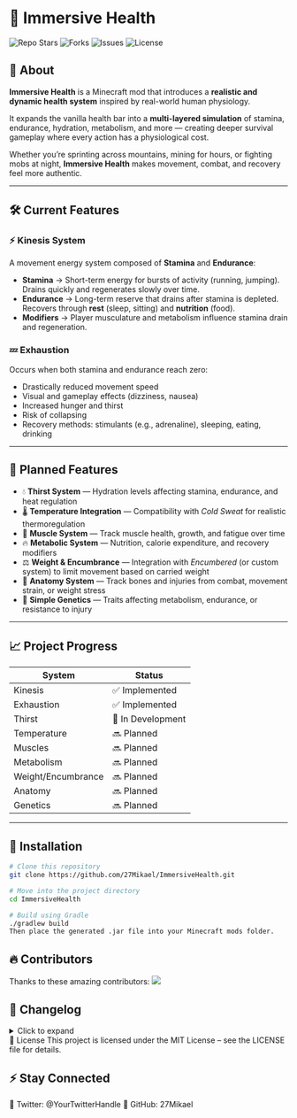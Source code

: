 # 🚀 Immersive Health

![Repo Stars](https://img.shields.io/github/stars/27Mikael/ImmersiveHealth.svg?style=for-the-badge)
![Forks](https://img.shields.io/github/forks/27Mikael/ImmersiveHealth.svg?style=for-the-badge)
![Issues](https://img.shields.io/github/issues/27Mikael/ImmersiveHealth.svg?style=for-the-badge)
![License](https://img.shields.io/github/license/27Mikael/ImmersiveHealth.svg?style=for-the-badge)

## 📌 About

**Immersive Health** is a Minecraft mod that introduces a **realistic and dynamic health system** inspired by real-world human physiology.  

It expands the vanilla health bar into a **multi-layered simulation** of stamina, endurance, hydration, metabolism, and more — creating deeper survival gameplay where every action has a physiological cost.

Whether you’re sprinting across mountains, mining for hours, or fighting mobs at night, **Immersive Health** makes movement, combat, and recovery feel more authentic.

---

## 🛠️ Current Features

### ⚡ Kinesis System

A movement energy system composed of **Stamina** and **Endurance**:

- **Stamina** → Short-term energy for bursts of activity (running, jumping). Drains quickly and regenerates slowly over time.
- **Endurance** → Long-term reserve that drains after stamina is depleted. Recovers through **rest** (sleep, sitting) and **nutrition** (food).
- **Modifiers** → Player musculature and metabolism influence stamina drain and regeneration.

### 💤 Exhaustion

Occurs when both stamina and endurance reach zero:

- Drastically reduced movement speed
- Visual and gameplay effects (dizziness, nausea)
- Increased hunger and thirst
- Risk of collapsing
- Recovery methods: stimulants (e.g., adrenaline), sleeping, eating, drinking

---

## 🔮 Planned Features

- 💧 **Thirst System** — Hydration levels affecting stamina, endurance, and heat regulation
- 🌡 **Temperature Integration** — Compatibility with *Cold Sweat* for realistic thermoregulation
- 💪 **Muscle System** — Track muscle health, growth, and fatigue over time
- 🔥 **Metabolic System** — Nutrition, calorie expenditure, and recovery modifiers
- ⚖ **Weight & Encumbrance** — Integration with *Encumbered* (or custom system) to limit movement based on carried weight
- 🦴 **Anatomy System** — Track bones and injuries from combat, movement strain, or weight stress
- 🧬 **Simple Genetics** — Traits affecting metabolism, endurance, or resistance to injury

---

## 📈 Project Progress

| System             | Status         |
|--------------------|----------------|
| Kinesis            | ✅ Implemented |
| Exhaustion         | ✅ Implemented |
| Thirst             | 🚧 In Development |
| Temperature        | 🔜 Planned |
| Muscles            | 🔜 Planned |
| Metabolism         | 🔜 Planned |
| Weight/Encumbrance | 🔜 Planned |
| Anatomy            | 🔜 Planned |
| Genetics           | 🔜 Planned |

---

## 🚀 Installation

```bash
# Clone this repository
git clone https://github.com/27Mikael/ImmersiveHealth.git

# Move into the project directory
cd ImmersiveHealth

# Build using Gradle
./gradlew build
Then place the generated .jar file into your Minecraft mods folder.
```
## 🔥 Contributors
Thanks to these amazing contributors:
<a href="https://github.com/27Mikael/ImmersiveHealth/graphs/contributors">
<img src="https://contrib.rocks/image?repo=27Mikael/ImmersiveHealth" />
</a>

## 📜 Changelog
<details> <summary>Click to expand</summary>
[Unreleased] — First official public release 🚀

[Planned] — Thirst system, temperature integration, muscle & metabolism systems ✨

</details>
📄 License
This project is licensed under the MIT License – see the LICENSE file for details.

## ⚡ Stay Connected
📌 Twitter: @YourTwitterHandle
📌 GitHub: 27Mikael
